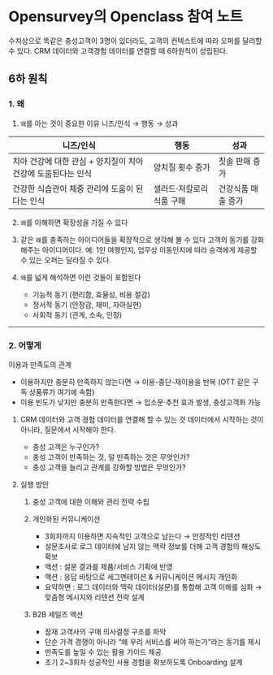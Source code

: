 # Opensurvey의 Openclass 참여 노트

수치상으로 똑같은 충성고객이 3명이 있더라도, 고객의 컨텍스트에 따라 오퍼를 달리할 수 있다.
CRM 데이터와 고객경험 데이터를 연결할 때 6하원칙이 성립된다.

## 6하 원칙

### 1. 왜

1. `왜`를 아는 것이 중요한 이유
   니즈/인식 → 행동 → 성과

| 니즈/인식 | 행동 | 성과 |
| --- | --- | --- |
| 치아 건강에 대한 관심 + 양치질이 치아 건강에 도움된다는 인식 | 양치질 횟수 증가 | 칫솔 판매 증가 |
| 건강한 식습관이 체중 관리에 도움이 된다는 인식 | 샐러드·저칼로리 식품 구매 | 건강식품 매출 증가 |


2. `왜`를 이해하면 확장성을 가질 수 있다
3. 같은 `왜`를 충족하는 아이디어들을 확장적으로 생각해 볼 수 있다
   고객의 동기를 강화해주는 아이디어이다. 예: 1인 여행인지, 업무상 이동인지에 따라 승객에게 제공할 수 있는 오퍼는 달라질 수 있다.
4. `왜`를 넓게 해석하면 이런 것들이 포함된다

   * 기능적 동기 (편리함, 효율성, 비용 절감)
   * 정서적 동기 (안정감, 재미, 자아실현)
   * 사회적 동기 (관계, 소속, 인정)

---

### 2. 어떻게

이용과 만족도의 관계

* 이용하지만 충분히 만족하지 않는다면 → 이용-중단-재이용을 반복 (OTT 같은 구독 상품류가 여기에 속함)
* 이용 빈도가 낮지만 충분히 만족한다면 → 입소문·추천 효과 발생, 충성고객화 가능

1. CRM 데이터와 고객 경험 데이터를 연결해 할 수 있는 것
   데이터에서 시작하는 것이 아니라, 질문에서 시작해야 한다.

   * 충성 고객은 누구인가?
   * 충성 고객이 만족하는 것, 덜 만족하는 것은 무엇인가?
   * 충성 고객을 늘리고 관계를 강화할 방법은 무엇인가?

2. 실행 방안

   1. 충성 고객에 대한 이해와 관리 전략 수립
   2. 개인화된 커뮤니케이션

      * 3회차까지 이용하면 지속적인 고객으로 남는다 → 안정적인 리텐션
      * 설문조사로 로그 데이터에 남지 않는 맥락 정보를 더해 고객 경험의 해상도 확보
      * 액션 : 설문 결과를 제품/서비스 기획에 반영
      * 액션 : 응답 바탕으로 세그멘테이션 & 커뮤니케이션 메시지 개인화
      * 요약하면 : 로그 데이터와 맥락 데이터(설문)를 통합해 고객 이해를 심화 → 맞춤형 메시지와 리텐션 전략 설계
   3. B2B 세일즈 액션

      * 잠재 고객사의 구매 의사결정 구조를 파악
      * 단순 가격 경쟁이 아니라 “왜 우리 서비스를 써야 하는가”라는 동기를 제시
      * 만족도를 높일 수 있는 활용 가이드 제공
      * 초기 2\~3회차 성공적인 사용 경험을 확보하도록 Onboarding 설계
